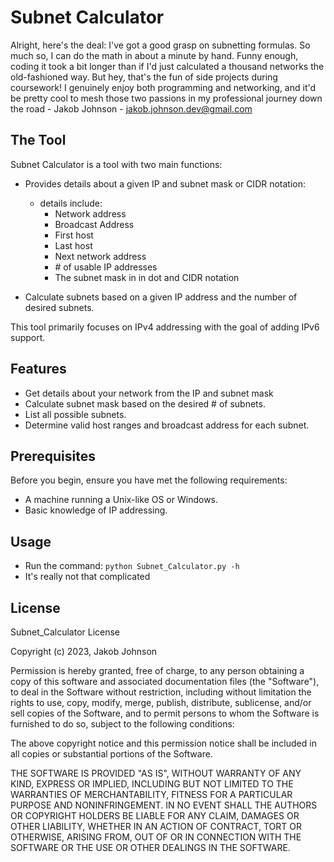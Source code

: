 # Subnet Calculator

Alright, here's the deal: I've got a good grasp on subnetting formulas. So much so, I can do the math in about a minute by hand. Funny enough, coding it took a bit longer than if I'd just calculated a thousand networks the old-fashioned way. But hey, that's the fun of side projects during coursework! I genuinely enjoy both programming and networking, and it'd be pretty cool to mesh those two passions in my professional journey down the road - Jakob Johnson - jakob.johnson.dev@gmail.com

## The Tool

Subnet Calculator is a tool with two main functions:

- Provides details about a given IP and subnet mask or CIDR notation:

  - details include:
    - Network address
    - Broadcast Address
    - First host
    - Last host
    - Next network address
    - \# of usable IP addresses
    - The subnet mask in in dot and CIDR notation

- Calculate subnets based on a given IP address and the number of desired subnets.

This tool primarily focuses on IPv4 addressing with the goal of adding IPv6 support.

## Features

- Get details about your network from the IP and subnet mask
- Calculate subnet mask based on the desired # of subnets.
- List all possible subnets.
- Determine valid host ranges and broadcast address for each subnet.

## Prerequisites

Before you begin, ensure you have met the following requirements:

- A machine running a Unix-like OS or Windows.
- Basic knowledge of IP addressing.

## Usage

- Run the command: `python Subnet_Calculator.py -h`
- It's really not that complicated

## License

Subnet_Calculator License

Copyright (c) 2023, Jakob Johnson

Permission is hereby granted, free of charge, to any person obtaining a copy of this software and associated documentation files (the "Software"), to deal in the Software without restriction, including without limitation the rights to use, copy, modify, merge, publish, distribute, sublicense, and/or sell copies of the Software, and to permit persons to whom the Software is furnished to do so, subject to the following conditions:

The above copyright notice and this permission notice shall be included in all copies or substantial portions of the Software.

THE SOFTWARE IS PROVIDED "AS IS", WITHOUT WARRANTY OF ANY KIND, EXPRESS OR IMPLIED, INCLUDING BUT NOT LIMITED TO THE WARRANTIES OF MERCHANTABILITY, FITNESS FOR A PARTICULAR PURPOSE AND NONINFRINGEMENT. IN NO EVENT SHALL THE AUTHORS OR COPYRIGHT HOLDERS BE LIABLE FOR ANY CLAIM, DAMAGES OR OTHER LIABILITY, WHETHER IN AN ACTION OF CONTRACT, TORT OR OTHERWISE, ARISING FROM, OUT OF OR IN CONNECTION WITH THE SOFTWARE OR THE USE OR OTHER DEALINGS IN THE SOFTWARE.
